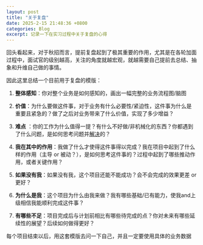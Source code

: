 ```yaml
---
layout: post
title: "关于复盘"
date: 2025-2-15 21:48:36 +0800
categories: Blog
excerpt: 记录一下在实习过程中关于复盘的心得
---
```


回头看起来，对于秋招而言，提前复盘起到了极其重要的作用，尤其是在各轮加面过程中，面试官的级别越高，关注的角度就越宏观，就越需要自己提前去总结、抽象和升维自己做的事情。

因此这里总结一个目前用于复盘的模版：



1. **整体感知**：你对整个业务是如何感知的，画出一幅完整的业务流程图/脑图

2. **价值**：为什么要做这件事，对于业务有什么必要性/紧迫性，这件事为什么是重要且紧急的？做了之后对业务带来了什么价值，实现了多少增益？

3. **难点** ：你的工作为什么值得一提？有什么不好做/非机械化的东西？你都遇到了什么问题，是如何思考问题并<u>解决</u>的？

4. **我在其中的作用**：我做了什么才使得这件事得以完成？我在项目中起到了什么样的作用（主导 or 被动？），是如何思考这件事的？过程中起到了哪些推动作用，或者关键作用？

5. **如果没有我**：如果没有我，这个项目还能不能成功？会不会完成的效果更差 or 更好？

6. **为什么是我**：这个项目为什么由我来做？我有哪些基础/已有能力，使我and上级相信我能顺利完成这件事？

7. **有哪些不足**：项目完成后与计划前相比有哪些待完成的点？你对未来有哪些延续性的展望？后续如何做得更好？



每个项目结束以后，用这套模版去问一下自己，并且一定要使用具体的业务数据
